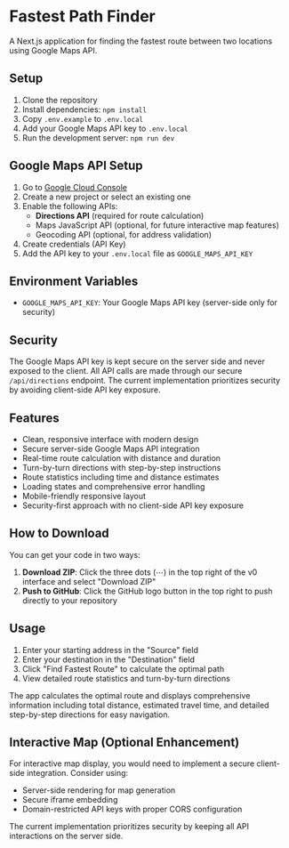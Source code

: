# Fastest Path Finder

A Next.js application for finding the fastest route between two locations using Google Maps API.

## Setup

1. Clone the repository
2. Install dependencies: `npm install`
3. Copy `.env.example` to `.env.local`
4. Add your Google Maps API key to `.env.local`
5. Run the development server: `npm run dev`

## Google Maps API Setup

1. Go to [Google Cloud Console](https://console.cloud.google.com/)
2. Create a new project or select an existing one
3. Enable the following APIs:
   - **Directions API** (required for route calculation)
   - Maps JavaScript API (optional, for future interactive map features)
   - Geocoding API (optional, for address validation)
4. Create credentials (API Key)
5. Add the API key to your `.env.local` file as `GOOGLE_MAPS_API_KEY`

## Environment Variables

- `GOOGLE_MAPS_API_KEY`: Your Google Maps API key (server-side only for security)

## Security

The Google Maps API key is kept secure on the server side and never exposed to the client. All API calls are made through our secure `/api/directions` endpoint. The current implementation prioritizes security by avoiding client-side API key exposure.

## Features

- Clean, responsive interface with modern design
- Secure server-side Google Maps API integration
- Real-time route calculation with distance and duration
- Turn-by-turn directions with step-by-step instructions
- Route statistics including time and distance estimates
- Loading states and comprehensive error handling
- Mobile-friendly responsive layout
- Security-first approach with no client-side API key exposure

## How to Download

You can get your code in two ways:
1. **Download ZIP**: Click the three dots (⋯) in the top right of the v0 interface and select "Download ZIP"
2. **Push to GitHub**: Click the GitHub logo button in the top right to push directly to your repository

## Usage

1. Enter your starting address in the "Source" field
2. Enter your destination in the "Destination" field  
3. Click "Find Fastest Route" to calculate the optimal path
4. View detailed route statistics and turn-by-turn directions

The app calculates the optimal route and displays comprehensive information including total distance, estimated travel time, and detailed step-by-step directions for easy navigation.

## Interactive Map (Optional Enhancement)

For interactive map display, you would need to implement a secure client-side integration. Consider using:
- Server-side rendering for map generation
- Secure iframe embedding
- Domain-restricted API keys with proper CORS configuration

The current implementation prioritizes security by keeping all API interactions on the server side.
